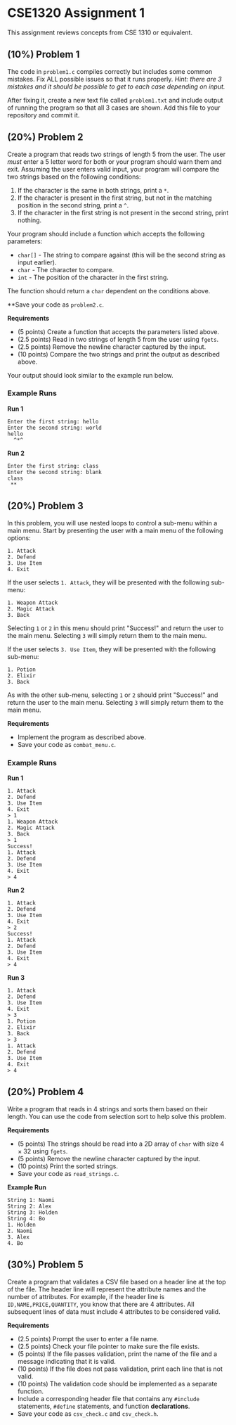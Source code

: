 # CSE1320 Assignment 1
This assignment reviews concepts from CSE 1310 or equivalent.

## (10%) Problem 1
The code in `problem1.c` compiles correctly but includes some common mistakes. Fix ALL possible issues so that it runs properly.
*Hint: there are 3 mistakes and it should be possible to get to each case depending on input.*

After fixing it, create a new text file called `problem1.txt` and include output of running the program so that all 3 cases are shown. Add this file to your repository and commit it.

## (20%) Problem 2

Create a program that reads two strings of length 5 from the user. The user *must* enter a 5 letter word for both or your program should warn them and exit. Assuming the user enters valid input, your program will compare the two strings based on the following conditions:
1. If the character is the same in both strings, print a `*`.
2. If the character is present in the first string, but not in the matching position in the second string, print a `^`.
3. If the character in the first string is not present in the second string, print nothing.

Your program should include a function which accepts the following parameters:
- `char[]` - The string to compare against (this will be the second string as input earlier).
- `char` - The character to compare.
- `int` - The position of the character in the first string.

The function should return a `char` dependent on the conditions above.

**Save your code as `problem2.c`.

**Requirements**
- (5 points) Create a function that accepts the parameters listed above.
- (2.5 points) Read in two strings of length 5 from the user using `fgets`.
- (2.5 points) Remove the newline character captured by the input.
- (10 points) Compare the two strings and print the output as described above.

Your output should look similar to the example run below.

### Example Runs
**Run 1**
```
Enter the first string: hello
Enter the second string: world
hello
  ^*^
```

**Run 2**
```
Enter the first string: class
Enter the second string: blank
class
 ** 
```

## (20%) Problem 3

In this problem, you will use nested loops to control a sub-menu within a main menu.
Start by presenting the user with a main menu of the following options:

```
1. Attack
2. Defend
3. Use Item
4. Exit
```

If the user selects `1. Attack`, they will be presented with the following sub-menu:

```
1. Weapon Attack
2. Magic Attack
3. Back
```

Selecting `1` or `2` in this menu should print "Success!" and return the user to the main menu.
Selecting `3` will simply return them to the main menu.

If the user selects `3. Use Item`, they will be presented with the following sub-menu:

```
1. Potion
2. Elixir
3. Back
```

As with the other sub-menu, selecting `1` or `2` should print "Success!" and return the user to the main menu.
Selecting `3` will simply return them to the main menu.

**Requirements**
- Implement the program as described above.
- Save your code as `combat_menu.c`.

### Example Runs

**Run 1**

```
1. Attack
2. Defend
3. Use Item
4. Exit
> 1
1. Weapon Attack
2. Magic Attack
3. Back
> 1
Success!
1. Attack
2. Defend
3. Use Item
4. Exit
> 4
```

**Run 2**

```
1. Attack
2. Defend
3. Use Item
4. Exit
> 2
Success!
1. Attack
2. Defend
3. Use Item
4. Exit
> 4
```

**Run 3**

```
1. Attack
2. Defend
3. Use Item
4. Exit
> 3
1. Potion
2. Elixir
3. Back
> 3
1. Attack
2. Defend
3. Use Item
4. Exit
> 4
```

## (20%) Problem 4

Write a program that reads in 4 strings and sorts them based on their length.
You can use the code from selection sort to help solve this problem.

**Requirements**

- (5 points) The strings should be read into a 2D array of `char` with size $4 \times 32$ using `fgets`.
- (5 points) Remove the newline character captured by the input.
- (10 points) Print the sorted strings.
- Save your code as `read_strings.c`.

**Example Run**

```
String 1: Naomi
String 2: Alex
String 3: Holden
String 4: Bo
1. Holden
2. Naomi
3. Alex
4. Bo
```

## (30%) Problem 5

Create a program that validates a CSV file based on a header line at the top of the file. The header line will represent the attribute names and the number of attributes. For example, if the header line is `ID,NAME,PRICE,QUANTITY`, you know that there are 4 attributes. All subsequent lines of data must include 4 attributes to be considered valid.

**Requirements**

- (2.5 points) Prompt the user to enter a file name.
- (2.5 points) Check your file pointer to make sure the file exists.
- (5 points) If the file passes validation, print the name of the file and a message indicating that it is valid.
- (10 points) If the file does not pass validation, print each line that is not valid.
- (10 points) The validation code should be implemented as a separate function.
- Include a corresponding header file that contains any `#include` statements, `#define` statements, and function **declarations**.
- Save your code as `csv_check.c` and `csv_check.h`.